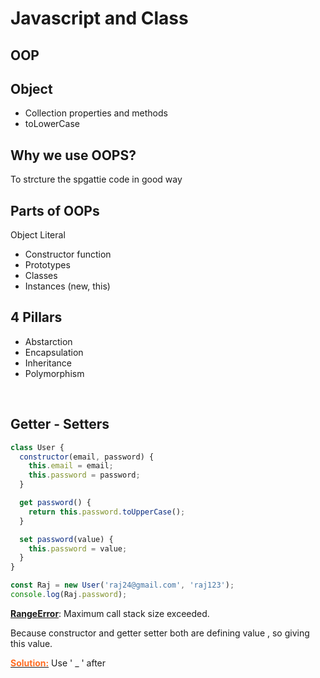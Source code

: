# Javascript and Class

## OOP

## Object

- Collection properties and methods
- toLowerCase

## Why we use OOPS?

To strcture the spgattie code in good way

## Parts of OOPs

Object Literal

- Constructor function
- Prototypes
- Classes
- Instances (new, this)

## 4 Pillars

- Abstarction
- Encapsulation
- Inheritance
- Polymorphism

</br>

## Getter - Setters

```javascript
class User {
  constructor(email, password) {
    this.email = email;
    this.password = password;
  }

  get password() {
    return this.password.toUpperCase();
  }

  set password(value) {
    this.password = value;
  }
}

const Raj = new User('raj24@gmail.com', 'raj123');
console.log(Raj.password);
```

<u><b>RangeError</b></u>: Maximum call stack size exceeded.

Because constructor and getter setter both are defining value , so giving this value.

<u><b style="color:#FF6C22">Solution:</b></u>
Use ' \_ ' after
